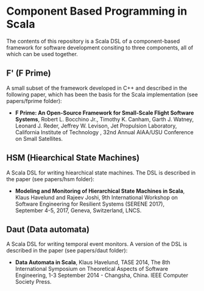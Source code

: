 
# Component Based Programming in Scala

The contents of this repository is a Scala DSL of a component-based framework for software development consiting to three components, all of which can be used together.

## F' (F Prime) 

A small subset of the framework developed in C++ and described in the following paper, which has been the basis for the Scala implementation (see papers/fprime folder):

*  **F Prime: An Open-Source Framework for Small-Scale Flight Software Systems**,   Robert L. Bocchino Jr., Timothy K. Canham, Garth J. Watney, Leonard J. Reder, 
   Jeffrey W. Levison,
   Jet Propulsion Laboratory, California Institute of Technology , 32nd Annual AIAA/USU   Conference on Small Satellites.


## HSM (Hiearchical State Machines)

A Scala DSL for writing hiearchical state machines. The DSL is described in the paper
(see papers/hsm folder):

* **Modeling and Monitoring of Hierarchical State Machines in Scala**, 
   Klaus Havelund and Rajeev Joshi, 
   9th International Workshop on Software Engineering for Resilient Systems (SERENE 2017),       
   September 4-5, 2017, Geneva, Switzerland, LNCS. 


## Daut (Data automata)

A Scala DSL for writing temporal event monitors. A version of the DSL is described in the paper (see papers/daut folder):

* **Data Automata in Scala**,
  Klaus Havelund, 
  TASE 2014,
  The 8th International Symposium on Theoretical Aspects of Software Engineering, 
  1-3 September 2014 - Changsha, China. IEEE Computer Society Press.

